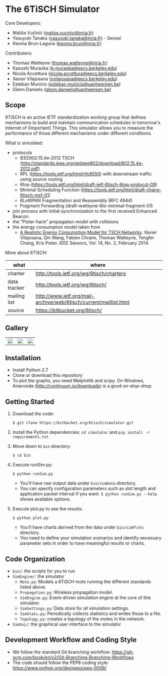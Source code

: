 The 6TiSCH Simulator
====================

Core Developers:

* Mališa Vučinić (malisa.vucinic@inria.fr)
* Yasuyuki Tanaka (yasuyuki.tanaka@inria.fr) - Sensei
* Keoma Brun-Laguna (keoma.brun@inria.fr)

Contributers:

* Thomas Watteyne (thomas.watteyne@inria.fr)
* Kazushi Muraoka (k-muraoka@eecs.berkeley.edu)
* Nicola Accettura (nicola.accettura@eecs.berkeley.edu)
* Xavier Vilajosana (xvilajosana@eecs.berkeley.edu)
* Esteban Municio (esteban.municio@uantwerpen.be)
* Glenn Daneels (glenn.daneels@uantwerpen.be)

Scope
-----

6TiSCH is an active IETF standardization working group that defines mechanisms to build and maintain communication schedules in tomorrow's Internet of (Important) Things.
This simulator allows you to measure the performance of those different mechanisms under different conditions.

What is simulated:

* protocols
    * IEEE802.15.4e-2012 TSCH (http://standards.ieee.org/getieee802/download/802.15.4e-2012.pdf)
    * RPL (https://tools.ietf.org/html/rfc6550) with downstream traffic using source routing
    * 6top (https://tools.ietf.org/html/draft-ietf-6tisch-6top-protocol-09)
    * Minimal Scheduling Function (https://tools.ietf.org/html/draft-chang-6tisch-msf-01)
    * 6LoWPAN Fragmentation and Reassembly (RFC 4944)
    * Fragment Forwarding (draft-watteyne-6lo-minimal-fragment-01)
* join process with initial synchronization to the first received Enhanced Beacon.
* the "Pister-hack" propagation model with collisions
* the energy consumption model taken from
    * [A Realistic Energy Consumption Model for TSCH Networks](http://ieeexplore.ieee.org/xpl/login.jsp?tp=&arnumber=6627960&url=http%3A%2F%2Fieeexplore.ieee.org%2Fiel7%2F7361%2F4427201%2F06627960.pdf%3Farnumber%3D6627960). Xavier Vilajosana, Qin Wang, Fabien Chraim, Thomas Watteyne, Tengfei Chang, Kris Pister. IEEE Sensors, Vol. 14, No. 2, February 2014.


More about 6TiSCH:

| what             | where                                                               |
|------------------|---------------------------------------------------------------------|
| charter          | http://tools.ietf.org/wg/6tisch/charters                            |
| data tracker     | http://tools.ietf.org/wg/6tisch/                                    |
| mailing list     | http://www.ietf.org/mail-archive/web/6tisch/current/maillist.html   |
| source           | https://bitbucket.org/6tisch/                                       |

Gallery
-------

|  |  |  |
|--|--|--|
| ![](https://bytebucket.org/6tisch/simulator/raw/master/examples/run_0_topology.png) | ![](https://bytebucket.org/6tisch/simulator/raw/master/examples/run_0_timelines.png) | ![](https://bytebucket.org/6tisch/simulator/raw/master/examples/gui.png) |

Installation
------------

* Install Python 2.7
* Clone or download this repository
* To plot the graphs, you need Matplotlib and scipy. On Windows, Anaconda (http://continuum.io/downloads) is a good on-stop-shop.

Getting Started
---------------

1. Download the code:
   ```
   $ git clone https://bitbucket.org/6tisch/simulator.git
   ```
1. Install the Python dependencies:
   `cd simulator` and `pip install -r requirements.txt`

1. Move down to `bin` directory:
   ```
   $ cd bin
   ```
1. Execute runSim.py:
   ```
   $ python runSim.py
   ```
    * You'll have raw output data under `bin/simData` directory.
    * You can specify configuration parameters such as slot length and application packet interval if you want. `$ python runSim.py --help` shows available options.
1. Execute plot.py to see the results:
   ```
   $ python plot.py
   ```
    * You’ll have charts derived from the data under `bin/simPlots` directory.
    * You need to define your simulation scenarios and identify necessary parameter sets in order to have meaningful results or charts.

Code Organization
-----------------

* `bin/`: the scripts for you to run
* `SimEngine/`: the simulator
    * `Mote.py`: Models a 6TiSCH mote running the different standards listed above.
    * `Propagation.py`: Wireless propagation model.
    * `SimEngine.py`: Event-driven simulation engine at the core of this simulator.
    * `SimSettings.py`: Data store for all simulation settings.
    * `SimStats.py`: Periodically collects statistics and writes those to a file.
    * `Topology.py`: creates a topology of the motes in the network.
* `SimGui/`: the graphical user interface to the simulator

Development Workflow and Coding Style
---------------

* We follow the standard Git branching workflow: https://git-scm.com/book/en/v2/Git-Branching-Branching-Workflows
* The code should follow the PEP8 coding style: https://www.python.org/dev/peps/pep-0008/

